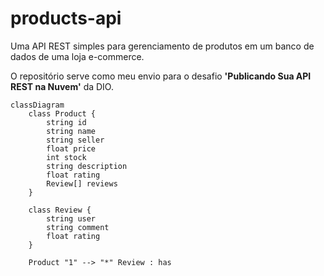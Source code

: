# products-api
Uma API REST simples para gerenciamento de produtos em um banco de dados de uma loja e-commerce. 

O repositório serve como meu envio para o desafio **'Publicando Sua API REST na Nuvem'** da DIO.

```mermaid
classDiagram
    class Product {
        string id
        string name
        string seller
        float price
        int stock
        string description
        float rating
        Review[] reviews
    }

    class Review {
        string user
        string comment
        float rating
    }

    Product "1" --> "*" Review : has
```
